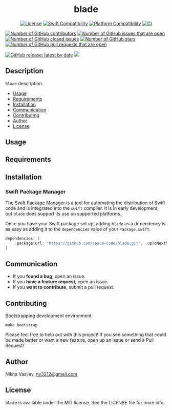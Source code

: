 <h1 align="center" style="margin-top: 0px;">blade</h1>

<p align="center">
<a href="https://github.com/space-code/blade/blob/main/LICENSE"><img alt="License" src="https://img.shields.io/github/license/space-code/blade?style=flat"></a> 
<a href="https://swiftpackageindex.com/space-code/blade"><img alt="Swift Compatibility" src="https://img.shields.io/endpoint?url=https%3A%2F%2Fswiftpackageindex.com%2Fapi%2Fpackages%2Fspace-code%2Fblade%2Fbadge%3Ftype%3Dswift-versions"/></a> 
<a href="https://swiftpackageindex.com/space-code/blade"><img alt="Platform Compatibility" src="https://img.shields.io/endpoint?url=https%3A%2F%2Fswiftpackageindex.com%2Fapi%2Fpackages%2Fspace-code%2Fblade%2Fbadge%3Ftype%3Dplatforms"/></a> 
<a href="https://github.com/space-code/blade"><img alt="CI" src="https://github.com/space-code/Blade/actions/workflows/ci.yml/badge.svg?branch=main"></a>

<a href="https://github.com/space-code/blade"><img alt="Number of GitHub contributors" src="https://img.shields.io/github/issues/space-code/blade"></a>
<a href="https://github.com/space-code/blade"><img alt="Number of GitHub issues that are open" src="https://img.shields.io/github/stars/space-code/blade"></a>
<a href="https://github.com/space-code/blade"><img alt="Number of GitHub closed issues" src="https://img.shields.io/github/issues-closed/space-code/blade"></a>
<a href="https://github.com/space-code/blade"><img alt="Number of GitHub stars" src="https://img.shields.io/github/contributors/space-code/blade"></a>
<a href="https://github.com/space-code/blade"><img alt="Number of GitHub pull requests that are open" src="https://img.shields.io/github/issues-pr-raw/space-code/blade"></a>

<a href="https://github.com/space-code/blade"><img alt="GitHub release; latest by date" src="https://img.shields.io/github/v/release/space-code/blade"></a>
<a href="https://github.com/apple/swift-package-manager" alt="blade on Swift Package Manager" title="blade on Swift Package Manager"><img src="https://img.shields.io/badge/Swift%20Package%20Manager-compatible-brightgreen.svg" /></a>
</p>

## Description
`Blade` description.

- [Usage](#usage)
- [Requirements](#requirements)
- [Installation](#installation)
- [Communication](#communication)
- [Contributing](#contributing)
- [Author](#author)
- [License](#license)

## Usage

## Requirements

## Installation
### Swift Package Manager

The [Swift Package Manager](https://swift.org/package-manager/) is a tool for automating the distribution of Swift code and is integrated into the `swift` compiler. It is in early development, but `blade` does support its use on supported platforms.

Once you have your Swift package set up, adding `blade` as a dependency is as easy as adding it to the `dependencies` value of your `Package.swift`.

```swift
dependencies: [
    .package(url: "https://github.com/space-code/blade.git", .upToNextMajor(from: "1.0.0"))
]
```

## Communication
- If you **found a bug**, open an issue.
- If you **have a feature request**, open an issue.
- If you **want to contribute**, submit a pull request.

## Contributing
Bootstrapping development environment

```
make bootstrap
```

Please feel free to help out with this project! If you see something that could be made better or want a new feature, open up an issue or send a Pull Request!

## Author
Nikita Vasilev, nv3212@gmail.com

## License
blade is available under the MIT license. See the LICENSE file for more info.